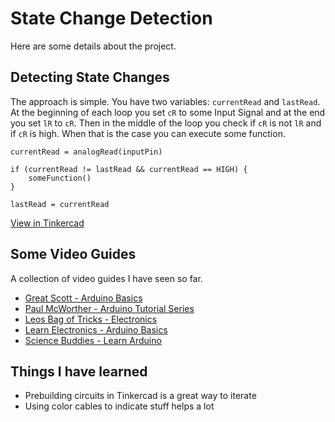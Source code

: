 # State Change Detection

Here are some details about the project.

## Detecting State Changes
The approach is simple. You have two variables: `currentRead` and `lastRead`. At the beginning of each loop you set `cR` to some Input Signal and at the end you set `lR` to `cR`. 
Then in the middle of the loop you check if `cR` is not `lR` and if `cR` is high. When that is the case you can execute some function.

```
currentRead = analogRead(inputPin)

if (currentRead != lastRead && currentRead == HIGH) {
    someFunction()
}

lastRead = currentRead
```

[View in Tinkercad](https://www.tinkercad.com/things/hVJyWi0yzrN-10-state-change-detection-241016)

## Some Video Guides
A collection of video guides I have seen so far.
- [Great Scott - Arduino Basics](https://www.youtube.com/watch?v=BtLwoNJ6klE&t=0s)
- [Paul McWorther - Arduino Tutorial Series](https://www.youtube.com/watch?v=fJWR7dBuc18&t=8s)
- [Leos Bag of Tricks - Electronics](https://www.youtube.com/watch?v=SGvOmwZvhVk)
- [Learn Electronics - Arduino Basics](https://www.youtube.com/watch?v=fwEfmsUvQR4)
- [Science Buddies - Learn Arduino](https://youtu.be/cd04o5yqSAU?si=iNSBQHQJyRtTa6JO)

## Things I have learned
- Prebuilding circuits in Tinkercad is a great way to iterate
- Using color cables to indicate stuff helps a lot
